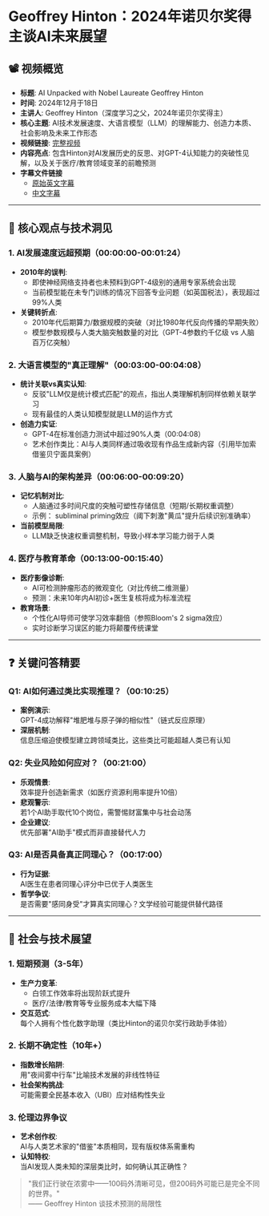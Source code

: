 # Geoffrey Hinton：2024年诺贝尔奖得主谈AI未来展望

## 📽️ 视频概览
- **标题**: AI Unpacked with Nobel Laureate Geoffrey Hinton  
- **时间**: 2024年12月于18日
- **主讲人**: Geoffrey Hinton（深度学习之父，2024年诺贝尔奖得主）  
- **核心主题**: AI技术发展速度、大语言模型（LLM）的理解能力、创造力本质、社会影响及未来工作形态
- **视频链接**: [完整视频](https://www.youtube.com/watch?v=9JlKg57GPgM)  
- **内容亮点**: 包含Hinton对AI发展历史的反思、对GPT-4认知能力的突破性见解，以及关于医疗/教育领域变革的前瞻预测  
- **字幕文件链接**
  - [原始英文字幕](../srt/20241218AI_Unpacked_with_Nobel_Laureate_Geoffrey_Hinton.txt)
  - [中文字幕](../srt/20241218AI_Unpacked_with_Nobel_Laureate_Geoffrey_Hinton-中文.txt)
---

## 🎯 核心观点与技术洞见

### 1. **AI发展速度远超预期（00:00:00-00:01:24）**
- **2010年的误判**:
  - 即使神经网络支持者也未预料到GPT-4级别的通用专家系统会出现
  - 当前模型能在未专门训练的情况下回答专业问题（如英国税法），表现超过99%人类
- **关键转折点**:
  - 2010年代后期算力/数据规模的突破（对比1980年代反向传播的早期失败）
  - 模型参数规模与人类大脑突触数量的对比（GPT-4参数约千亿级 vs 人脑百万亿突触）

### 2. **大语言模型的"真正理解"（00:03:00-00:04:08）**
- **统计关联vs真实认知**:
  - 反驳"LLM仅是统计模式匹配"的观点，指出人类理解机制同样依赖关联学习
  - 现有最佳的人类认知模型就是LLM的运作方式
- **创造力实证**:
  - GPT-4在标准创造力测试中超过90%人类（00:04:08）
  - 艺术创作类比：AI与人类同样通过吸收现有作品生成新内容（引用毕加索借鉴贝宁面具案例）

### 3. **人脑与AI的架构差异（00:06:00-00:09:20）**
- **记忆机制对比**:
  - 人脑通过多时间尺度的突触可塑性存储信息（短期/长期权重调整）
  - 示例： subliminal priming效应（阈下刺激"黄瓜"提升后续识别准确率）
- **当前模型局限**:
  - LLM缺乏快速权重调整机制，导致小样本学习能力弱于人类

### 4. **医疗与教育革命（00:13:00-00:15:40）**
- **医疗影像诊断**:
  - AI可检测肿瘤形态的微观变化（对比传统二维测量）
  - 预测：未来10年内AI初诊+医生复核将成为标准流程
- **教育场景**:
  - 个性化AI导师可使学习效率翻倍（参照Bloom's 2 sigma效应）
  - 实时诊断学习误区的能力将颠覆传统课堂

---

## ❓ 关键问答精要

### Q1: AI如何通过类比实现推理？（00:10:25）
- **案例演示**:  
  GPT-4成功解释"堆肥堆与原子弹的相似性"（链式反应原理）  
- **深层机制**:  
  信息压缩迫使模型建立跨领域类比，这些类比可能超越人类已有认知  

### Q2: 失业风险如何应对？（00:21:00）
- **乐观情景**:  
  效率提升创造新需求（如医疗资源利用率提升10倍）  
- **悲观警示**:  
  若1个AI助手取代10个岗位，需警惕财富集中与社会动荡  
- **企业建议**:  
  优先部署"AI助手"模式而非直接替代人力  

### Q3: AI是否具备真正同理心？（00:17:00）
- **行为证据**:  
  AI医生在患者同理心评分中已优于人类医生  
- **哲学争议**:  
  是否需要"感同身受"才算真实同理心？文学经验可能提供替代路径  

---

## 🔮 社会与技术展望

### 1. **短期预测（3-5年）**
- **生产力变革**:  
  - 白领工作效率将出现阶跃式提升  
  - 医疗/法律/教育等专业服务成本大幅下降  
- **交互范式**:  
  每个人拥有个性化数字助理（类比Hinton的诺贝尔奖行政助手体验）  

### 2. **长期不确定性（10年+）**
- **指数增长陷阱**:  
  用"夜间雾中行车"比喻技术发展的非线性特征  
- **社会架构挑战**:  
  可能需要全民基本收入（UBI）应对结构性失业  

### 3. **伦理边界争议**
- **艺术创作权**:  
  AI与人类艺术家的"借鉴"本质相同，现有版权体系需重构  
- **认知特权**:  
  当AI发现人类未知的深层类比时，如何确认其正确性？  

> "我们正行驶在浓雾中——100码外清晰可见，但200码外可能已是完全不同的世界。"  
> —— Geoffrey Hinton 谈技术预测的局限性
